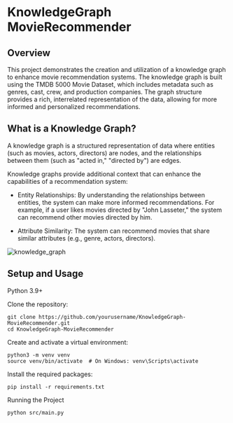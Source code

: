 # KnowledgeGraph MovieRecommender

## Overview

This project demonstrates the creation and utilization of a knowledge graph to enhance movie recommendation systems. The knowledge graph is built using the TMDB 5000 Movie Dataset, which includes metadata such as genres, cast, crew, and production companies. The graph structure provides a rich, interrelated representation of the data, allowing for more informed and personalized recommendations.

## What is a Knowledge Graph?

A knowledge graph is a structured representation of data where entities (such as movies, actors, directors) are nodes, and the relationships between them (such as "acted in," "directed by") are edges. 

Knowledge graphs provide additional context that can enhance the capabilities of a recommendation system:

* Entity Relationships: By understanding the relationships between entities, the system can make more informed recommendations. For example, if a user likes movies directed by "John Lasseter," the system can recommend other movies directed by him.

* Attribute Similarity: The system can recommend movies that share similar attributes (e.g., genre, actors, directors).

![knowledge_graph](https://github.com/user-attachments/assets/d571785b-b665-4bf4-ab18-1477d26936ec)


## Setup and Usage


Python 3.9+

Clone the repository:

```
git clone https://github.com/yourusername/KnowledgeGraph-MovieRecommender.git
cd KnowledgeGraph-MovieRecommender
```
Create and activate a virtual environment:

```
python3 -m venv venv
source venv/bin/activate  # On Windows: venv\Scripts\activate
```


Install the required packages:

```
pip install -r requirements.txt
```

Running the Project

```
python src/main.py
```


